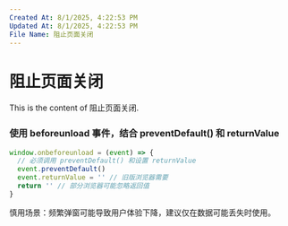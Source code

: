 ```yaml
---
Created At: 8/1/2025, 4:22:53 PM
Updated At: 8/1/2025, 4:22:53 PM
File Name: 阻止页面关闭
---
```


# 阻止页面关闭

This is the content of 阻止页面关闭.

### 使用 beforeunload 事件，结合 preventDefault() 和 returnValue
```js
window.onbeforeunload = (event) => {
  // 必须调用 preventDefault() 和设置 returnValue
  event.preventDefault()
  event.returnValue = '' // 旧版浏览器需要
  return '' // 部分浏览器可能忽略返回值
}
```
慎用场景：频繁弹窗可能导致用户体验下降，建议仅在数据可能丢失时使用。
